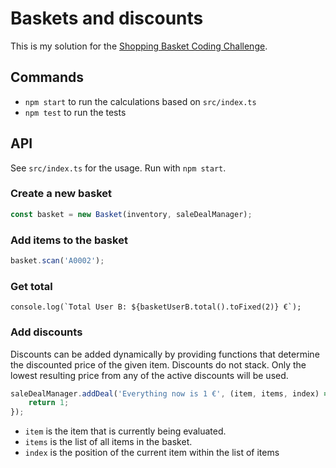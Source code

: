 # Baskets and discounts

This is my solution for the [Shopping Basket Coding Challenge](https://gist.github.com/N3mezis/e058340930a385d4d4aac513cd0f1c1a).

## Commands

- `npm start` to run the calculations based on `src/index.ts`
- `npm test` to run the tests

## API
See `src/index.ts` for the usage.
Run with `npm start`.

### Create a new basket
```ts
const basket = new Basket(inventory, saleDealManager);
```

### Add items to the basket
```ts
basket.scan('A0002');
```

### Get total
```
console.log(`Total User B: ${basketUserB.total().toFixed(2)} €`);
```

### Add discounts
Discounts can be added dynamically by providing functions that determine the discounted price of the given item.
Discounts do not stack. Only the lowest resulting price from any of the active discounts will be used.

```ts
saleDealManager.addDeal('Everything now is 1 €', (item, items, index) => {
    return 1;
});
```
- `item` is the item that is currently being evaluated.
- `items` is the list of all items in the basket.
- `index` is the position of the current item within the list of items